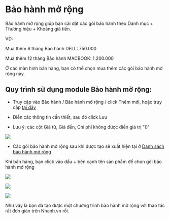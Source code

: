 # Bảo hành mở rộng

Bảo hành mở rộng giúp bạn cài đặt các gói bảo hành theo Danh mục + Thương hiệu + Khoảng giá tiền. 

VD:

Mua thêm 6 tháng Bảo hành DELL: 750.000

Mua thêm 12 tháng Bảo hành MACBOOK: 1.200.000

Ở các màn hình bán hàng, bạn có thể chọn mua thêm các gói bảo hành mở rộng này.

## Quy trình sử dụng module Bảo hành mở rộng:

- Truy cập vào Bảo hành / Bảo hành mở rộng / click Thêm mới, hoặc truy cập [tại đây](https://nhanh.vn/warranty/setting/extend?tab=add)

- Điền các thông tin cần thiết, sau đó click Lưu

- Lưu ý: các cột Giá từ, Giá đến, Chi phí không được điền giá trị "0"

![](https://raw.githubusercontent.com/hieunguyenduc-nhanh/manual/master/docs/bao-hanh/img/bao-hanh-mo-rong4.jpg)

- Các gói bảo hành mở rộng sau khi được tạo sẽ xuất hiện tại ở [Danh sách bảo hành mở rộng](https://nhanh.vn/warranty/setting/extend)


 Khi bán hàng, bạn click vào dấu + bên cạnh tên sản phẩm để chọn gói bảo hành mở rộng


![](https://raw.githubusercontent.com/hieunguyenduc-nhanh/manual/master/docs/bao-hanh/img/bao-hanh-mo-rong1.jpg)


![](https://raw.githubusercontent.com/hieunguyenduc-nhanh/manual/master/docs/bao-hanh/img/bao-hanh-mo-rong2.jpg)


![](https://raw.githubusercontent.com/hieunguyenduc-nhanh/manual/master/docs/bao-hanh/img/bao-hanh-mo-rong3.jpg)


Như vậy là bạn đã tạo được một chương trình bào hành mở rộng với thao tác rất đơn giản trên Nhanh.vn rồi.
